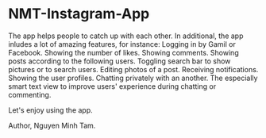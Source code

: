 # NMT-Instagram-App

The app helps people to catch up with each other. In additional, the app inludes a lot of amazing features, for instance: 
 Logging in by Gamil or Facebook.
 Showing the number of likes.
 Showing comments. 
 Showing posts according to the following users.
 Toggling search bar to show pictures or to search users. 
 Editing photos of a post. 
 Receiving notifications.
 Showing the user profiles.
 Chatting privately with an another. 
 The especially smart text view to improve users' experience during chatting or commenting. 

Let's enjoy using the app.

Author,
Nguyen Minh Tam. 
